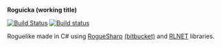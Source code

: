 **Roguicka (working title)**

[![Build Status](https://travis-ci.org/alec-parks/Roguicka.svg?branch=master)](https://travis-ci.org/alec-parks/Roguicka)
[![Build status](https://ci.appveyor.com/api/projects/status/6ntcjnbqnu5wlvmw?svg=true)](https://ci.appveyor.com/project/alec-parks/Roguicka)

Roguelike made in C# using [RogueSharp](https://roguesharp.wordpress.com) [(bitbucket)](https://bitbucket.org/FaronBracy/roguesharp/) and [RLNET](https://bitbucket.org/clarktravism/rlnet) libraries.
